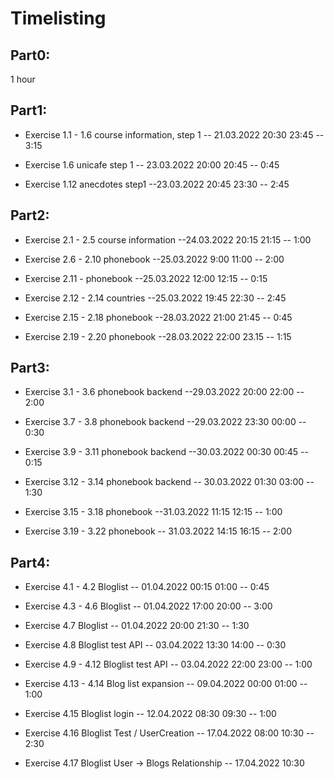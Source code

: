 # Timelisting

## Part0:

1 hour

## Part1:

- Exercise 1.1 - 1.6 course information, step 1
  -- 21.03.2022 20:30 23:45 -- 3:15

- Exercise 1.6 unicafe step 1
  -- 23.03.2022 20:00 20:45 -- 0:45

- Exercise 1.12 anecdotes step1
  --23.03.2022 20:45 23:30 -- 2:45

## Part2:

- Exercise 2.1 - 2.5 course information
  --24.03.2022 20:15 21:15 -- 1:00

- Exercise 2.6 - 2.10 phonebook
  --25.03.2022 9:00 11:00 -- 2:00

- Exercise 2.11 - phonebook
  --25.03.2022 12:00 12:15 -- 0:15

- Exercise 2.12 - 2.14 countries
  --25.03.2022 19:45 22:30 -- 2:45

- Exercise 2.15 - 2.18 phonebook
  --28.03.2022 21:00 21:45 -- 0:45

- Exercise 2.19 - 2.20 phonebook
  --28.03.2022 22:00 23.15 -- 1:15

## Part3:

- Exercise 3.1 - 3.6 phonebook backend
  --29.03.2022 20:00 22:00 -- 2:00

- Exercise 3.7 - 3.8 phonebook backend
  --29.03.2022 23:30 00:00 -- 0:30

- Exercise 3.9 - 3.11 phonebook backend
  --30.03.2022 00:30 00:45 -- 0:15

- Exercise 3.12 - 3.14 phonebook backend
  -- 30.03.2022 01:30 03:00 -- 1:30

- Exercise 3.15 - 3.18 phonebook
  --31.03.2022 11:15 12:15 -- 1:00

- Exercise 3.19 - 3.22 phonebook
  -- 31.03.2022 14:15 16:15 -- 2:00

## Part4:

- Exercise 4.1 - 4.2 Bloglist
  -- 01.04.2022 00:15 01:00 -- 0:45

- Exercise 4.3 - 4.6 Bloglist
  -- 01.04.2022 17:00 20:00 -- 3:00

- Exercise 4.7 Bloglist
  -- 01.04.2022 20:00 21:30 -- 1:30

- Exercise 4.8 Bloglist test API
  -- 03.04.2022 13:30 14:00 -- 0:30

- Exercise 4.9 - 4.12 Bloglist test API
  -- 03.04.2022 22:00 23:00 -- 1:00

- Exercise 4.13 - 4.14 Blog list expansion
  -- 09.04.2022 00:00 01:00 -- 1:00

- Exercise 4.15 Bloglist login
  -- 12.04.2022 08:30  09:30 -- 1:00

- Exercise 4.16 Bloglist Test / UserCreation
  -- 17.04.2022 08:00 10:30 -- 2:30

- Exercise 4.17 Bloglist  User -> Blogs Relationship
  -- 17.04.2022 10:30 
